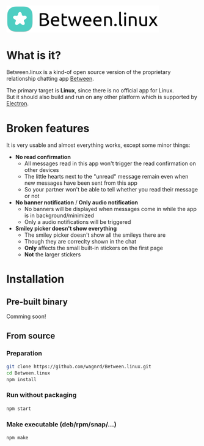 <img src="img/banner.png" alt="Between.linux banner" width="400" />

# What is it?

Between.linux is a kind-of open source version of the proprietary relationship chatting app [Between](https://between.us).

The primary target is **Linux**, since there is no official app for Linux.  
But it should also build and run on any other platform which is supported by [Electron](https://www.electronjs.org).

# Broken features

It is very usable and almost everything works, except some minor things:

 - **No read confirmation**
    - All messages read in this app won't trigger the read confirmation on other devices
    - The little hearts next to the "unread" message remain even when new messages have been sent from this app
    - So your partner won't be able to tell whether you read their message or not
 - **No banner notification** / **Only audio notification**
    - No banners will be displayed when messages come in while the app is in background/minimized
    - Only a audio notifications will be triggered
 - **Smiley picker doesn't show everything**
    - The smiley picker doesn't show all the smileys there are
    - Though they are correclty shown in the chat
    - **Only** affects the small built-in stickers on the first page
    - **Not** the larger stickers

# Installation

## Pre-built binary 

Comming soon!

## From source

### Preparation

```bash
git clone https://github.com/wagnrd/Between.linux.git
cd Between.linux
npm install
```
### Run without packaging
```bash
npm start
```

### Make executable (deb/rpm/snap/...)
```bash
npm make
```
